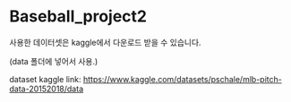 # Baseball_project2

사용한 데이터셋은 kaggle에서 다운로드 받을 수 있습니다.

(data 폴더에 넣어서 사용.)

dataset kaggle link: https://www.kaggle.com/datasets/pschale/mlb-pitch-data-20152018/data
